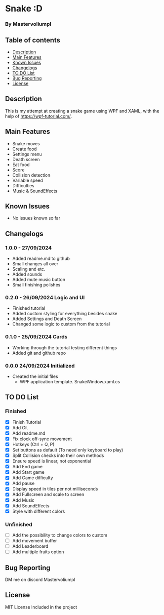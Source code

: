 # Snake :D
### By Mastervoliumpl

## Table of contents
* [Description](#description)
* [Main Features](#main-features)
* [Known Issues](#known-issues)
* [Changelogs](#changelogs)
* [TO DO List](#to-do-list)
* [Bug Reporting](#bug-reporting)
* [License](#license)


## Description
This is my attempt at creating a snake game using WPF and XAML, with the help of https://wpf-tutorial.com/. 


## Main Features
- Snake moves
- Create food
- Settings menu
- Death screen
- Eat food
- Score
- Collision detection
- Variable speed
- Difficulties
- Music & SoundEffects


## Known Issues
- No issues known so far


## Changelogs
### 1.0.0 - 27/09/2024 
- Added readme.md to github
- Small changes all over
- Scaling and etc.
- Added sounds
- Added mute music button
- Small finishing polishes

### 0.2.0 - 26/09/2024 Logic and UI
- Finished tutorial
- Added custom styling for everything besides snake
- Added Settings and Death Screen
- Changed some logic to custom from the tutorial

### 0.1.0 - 25/09/2024 Cards
- Working through the tutorial testing different things
- Added git and github repo

### 0.0.0 24/09/2024 Initialized
- Created the initial files
  - WPF application template. SnakeWindow.xaml.cs 

## TO DO List
### Finished
- [x] Finish Tutorial
- [x] Add Git
- [x] Add readme.md
- [x] Fix clock off-sync movement
- [X] Hotkeys (Ctrl + Q, P)
- [x] Set buttons as default (To need only keyboard to play)
- [x] Split Collision checks into their own methods
- [x] Ensure speed is linear, not exponential
- [x] Add End game
- [x] Add Start game
- [X] Add Game difficulty
- [X] Add pause
- [X] Display speed in tiles per not milliseconds
- [X] Add Fullscreen and scale to screen
- [X] Add Music
- [X] Add SoundEffects
- [X] Style with different colors
### Unfinished
- [ ] Add the possibility to change colors to custom
- [ ] Add movement buffer
- [ ] Add Leaderboard
- [ ] Add multiple fruits option

## Bug Reporting
DM me on discord
Mastervoliumpl

## License
MIT License
Included in the project
